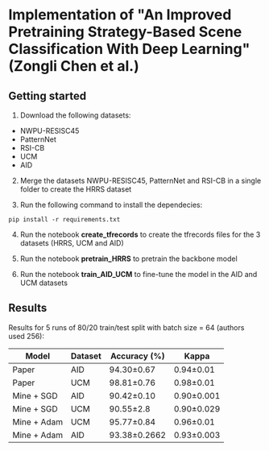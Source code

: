 # Implementation of "An Improved Pretraining Strategy-Based Scene Classification With Deep Learning" (Zongli Chen et al.)

## Getting started

1. Download the following datasets:
- NWPU-RESISC45
- PatternNet
- RSI-CB
- UCM
- AID

2. Merge the datasets NWPU-RESISC45, PatternNet and RSI-CB in a single folder to create the HRRS dataset

3. Run the following command to install the dependecies:

```
pip install -r requirements.txt
```

4. Run the notebook **create_tfrecords** to create the tfrecords files for the 3 datasets (HRRS, UCM and AID)

5. Run the notebook **pretrain_HRRS** to pretrain the backbone model

6. Run the notebook **train_AID_UCM** to fine-tune the model in the AID and UCM datasets

## Results

Results for 5 runs of 80/20 train/test split with batch size = 64 (authors used 256):

| Model | Dataset | Accuracy (%) | Kappa |
| - | - | - | - |
| Paper | AID | 94.30±0.67 | 0.94±0.01 |
| Paper | UCM | 98.81±0.76 | 0.98±0.01 |
| Mine + SGD  | AID | 90.42±0.10 | 0.90±0.001 |
| Mine + SGD  | UCM | 90.55±2.8  | 0.90±0.029 |
| Mine + Adam | UCM | 95.77±0.84 | 0.96±0.01 |
| Mine + Adam | AID | 93.38±0.2662 | 0.93±0.003 |